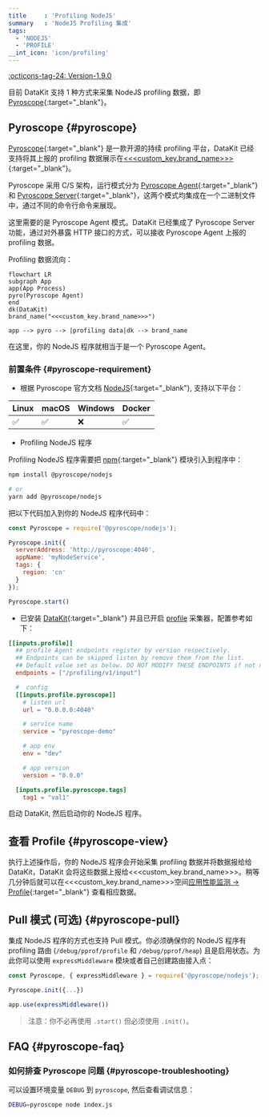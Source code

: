 ```yaml
---
title     : 'Profiling NodeJS'
summary   : 'NodeJS Profiling 集成'
tags:
  - 'NODEJS'
  - 'PROFILE'
__int_icon: 'icon/profiling'
---
```


[:octicons-tag-24: Version-1.9.0](../datakit/changelog.md#cl-1.9.0)

目前 DataKit 支持 1 种方式来采集 NodeJS profiling 数据，即 [Pyroscope](https://pyroscope.io/){:target="_blank"}。

## Pyroscope {#pyroscope}

[Pyroscope](https://pyroscope.io/){:target="_blank"} 是一款开源的持续 profiling 平台，DataKit 已经支持将其上报的 profiling 数据展示在[<<<custom_key.brand_name>>>](https://www.<<<custom_key.brand_main_domain>>>/){:target="_blank"}。

Pyroscope 采用 C/S 架构，运行模式分为 [Pyroscope Agent](https://pyroscope.io/docs/agent-overview/){:target="_blank"} 和 [Pyroscope Server](https://pyroscope.io/docs/server-overview/){:target="_blank"}，这两个模式均集成在一个二进制文件中，通过不同的命令行命令来展现。

这里需要的是 Pyroscope Agent 模式。DataKit 已经集成了 Pyroscope Server 功能，通过对外暴露 HTTP 接口的方式，可以接收 Pyroscope Agent 上报的 profiling 数据。

Profiling 数据流向：

```mermaid
flowchart LR
subgraph App
app(App Process)
pyro(Pyroscope Agent)
end
dk(DataKit)
brand_name("<<<custom_key.brand_name>>>")

app --> pyro --> |profiling data|dk --> brand_name
```

在这里，你的 NodeJS 程序就相当于是一个 Pyroscope Agent。

### 前置条件 {#pyroscope-requirement}

- 根据 Pyroscope 官方文档 [NodeJS](https://pyroscope.io/docs/nodejs/){:target="_blank"}, 支持以下平台：

|  Linux   | macOS  | Windows  | Docker  |
|  ----  | ----  | ----  | ----  |
| :white_check_mark:  | :white_check_mark: | :x: | :white_check_mark: |

- Profiling NodeJS 程序

Profiling NodeJS 程序需要把 [npm](https://www.npmjs.com/){:target="_blank"} 模块引入到程序中：

```sh
npm install @pyroscope/nodejs

# or
yarn add @pyroscope/nodejs
```

把以下代码加入到你的 NodeJS 程序代码中：

```js
const Pyroscope = require('@pyroscope/nodejs');

Pyroscope.init({
  serverAddress: 'http://pyroscope:4040',
  appName: 'myNodeService',
  tags: {
    region: 'cn'
  }
});

Pyroscope.start()
```

- 已安装 [DataKit](https://www.<<<custom_key.brand_main_domain>>>/){:target="_blank"} 并且已开启 [profile](profile.md#config) 采集器，配置参考如下：

```toml
[[inputs.profile]]
  ## profile Agent endpoints register by version respectively.
  ## Endpoints can be skipped listen by remove them from the list.
  ## Default value set as below. DO NOT MODIFY THESE ENDPOINTS if not necessary.
  endpoints = ["/profiling/v1/input"]

  #  config
  [[inputs.profile.pyroscope]]
    # listen url
    url = "0.0.0.0:4040"

    # service name
    service = "pyroscope-demo"

    # app env
    env = "dev"

    # app version
    version = "0.0.0"

  [inputs.profile.pyroscope.tags]
    tag1 = "val1"
```

启动 DataKit, 然后启动你的 NodeJS 程序。

## 查看 Profile {#pyroscope-view}

执行上述操作后，你的 NodeJS 程序会开始采集 profiling 数据并将数据报给给 DataKit，DataKit 会将这些数据上报给<<<custom_key.brand_name>>>。稍等几分钟后就可以在<<<custom_key.brand_name>>>空间[应用性能监测 -> Profile](https://console.<<<custom_key.brand_main_domain>>>/tracing/profile){:target="_blank"} 查看相应数据。

## Pull 模式 (可选) {#pyroscope-pull}

集成 NodeJS 程序的方式也支持 Pull 模式。你必须确保你的 NodeJS 程序有 profiling 路由 (`/debug/pprof/profile` 和 `/debug/pprof/heap`) 且是启用状态。为此你可以使用 `expressMiddleware` 模块或者自己创建路由接入点：

```js
const Pyroscope, { expressMiddleware } = require('@pyroscope/nodejs');

Pyroscope.init({...})

app.use(expressMiddleware())
```

>注意：你不必再使用 `.start()` 但必须使用 `.init()`。

## FAQ {#pyroscope-faq}

### 如何排查 Pyroscope 问题 {#pyroscope-troubleshooting}

可以设置环境变量 `DEBUG` 到 `pyroscope`, 然后查看调试信息：

```sh
DEBUG=pyroscope node index.js
```
